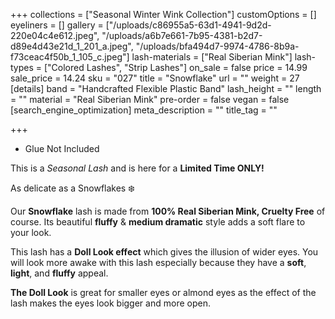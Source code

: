 +++
collections = ["Seasonal Winter Wink Collection"]
customOptions = []
eyeliners = []
gallery = ["/uploads/c86955a5-63d1-4941-9d2d-220e04c4e612.jpeg", "/uploads/a6b7e661-7b95-4381-b2d7-d89e4d43e21d_1_201_a.jpeg", "/uploads/bfa494d7-9974-4786-8b9a-f73ceac4f50b_1_105_c.jpeg"]
lash-materials = ["Real Siberian Mink"]
lash-types = ["Colored Lashes", "Strip Lashes"]
on_sale = false
price = 14.99
sale_price = 14.24
sku = "027"
title = "Snowflake"
url = ""
weight = 27
[details]
band = "Handcrafted Flexible Plastic Band"
lash_height = ""
length = ""
material = "Real Siberian Mink"
pre-order = false
vegan = false
[search_engine_optimization]
meta_description = ""
title_tag = ""

+++
* Glue Not Included

This is a _Seasonal Lash_ and is here for a **Limited Time ONLY!**

As delicate as a Snowflakes ❄️ 

Our **Snowflake** lash is made from **100% Real Siberian Mink, Cruelty Free** of course. Its beautiful **fluffy** & **medium dramatic** style adds a soft flare to your look.

This lash has a **Doll Look effect** which gives the illusion of wider eyes. You will look more awake with this lash especially because they have a **soft**, **light**, and **fluffy** appeal.

**The Doll Look** is great for smaller eyes or almond eyes as the effect of the lash makes the eyes look bigger and more open.